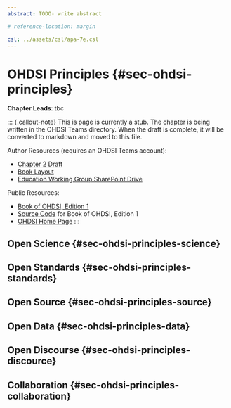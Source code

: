 ```yaml
---
abstract: TODO- write abstract

# reference-location: margin

csl: ../assets/csl/apa-7e.csl
---
```


# OHDSI Principles {#sec-ohdsi-principles}

**Chapter Leads**: tbc

::: {.callout-note}
This is page is currently a stub.
The chapter is being written in the OHDSI Teams directory.
When the draft is complete,
it will be converted to markdown and moved to this file.

Author Resources (requires an OHDSI Teams account):

* [Chapter 2 Draft](https://ohdsiorg.sharepoint.com/:w:/r/sites/Workgroup-EducationWorkingGroup/_layouts/15/Doc.aspx?sourcedoc=%7BA436FB68-BB5F-4D51-88BB-086807A9A090%7D&file=Chapter%202%20OHDSI%20Principles.docx&action=default&mobileredirect=true)
* [Book Layout](https://ohdsiorg.sharepoint.com/:x:/r/sites/Workgroup-EducationWorkingGroup/_layouts/15/Doc2.aspx?action=edit&sourcedoc=%7B1fa31e39-1c5f-4918-b878-609ebd9810b3%7D&wdOrigin=TEAMS-WEB.teamsSdk_ns.rwc&wdExp=TEAMS-TREATMENT&wdhostclicktime=1748104477731&web=1)
* [Education Working Group SharePoint Drive](https://ohdsiorg.sharepoint.com/sites/Workgroup-EducationWorkingGroup/Shared%20Documents/Forms/AllItems.aspx?viewid=05fec2cc%2Dec8a%2D4d04%2Db565%2Dcf1289b96f67)

Public Resources:

* [Book of OHDSI, Edition 1](https://ohdsi.github.io/TheBookOfOhdsi/)
* [Source Code](https://github.com/OHDSI/TheBookOfOhdsi) for Book of OHDSI, Edition 1
* [OHDSI Home Page](https://ohdsi.org/)
:::

## Open Science {#sec-ohdsi-principles-science}

## Open Standards {#sec-ohdsi-principles-standards}

## Open Source {#sec-ohdsi-principles-source}

## Open Data {#sec-ohdsi-principles-data}

## Open Discourse {#sec-ohdsi-principles-discource}

## Collaboration {#sec-ohdsi-principles-collaboration}
